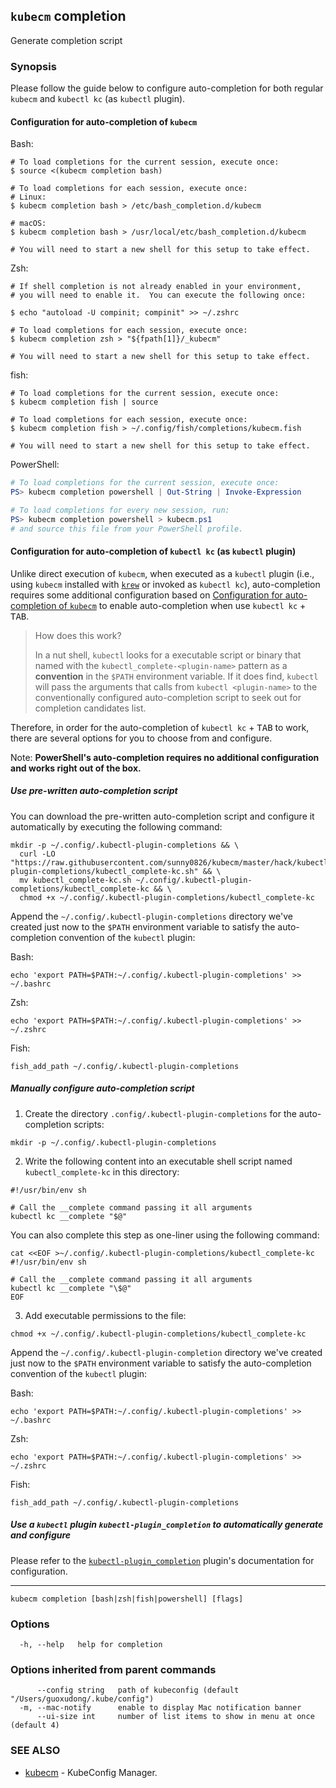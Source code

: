 ## `kubecm` completion

Generate completion script

### Synopsis

Please follow the guide below to configure auto-completion for both regular `kubecm` and `kubectl kc` (as `kubectl` plugin).

#### Configuration for auto-completion of `kubecm`

Bash:

```shell
# To load completions for the current session, execute once:
$ source <(kubecm completion bash)

# To load completions for each session, execute once:
# Linux:
$ kubecm completion bash > /etc/bash_completion.d/kubecm

# macOS:
$ kubecm completion bash > /usr/local/etc/bash_completion.d/kubecm

# You will need to start a new shell for this setup to take effect.
```

Zsh:

```shell
# If shell completion is not already enabled in your environment,
# you will need to enable it.  You can execute the following once:

$ echo "autoload -U compinit; compinit" >> ~/.zshrc

# To load completions for each session, execute once:
$ kubecm completion zsh > "${fpath[1]}/_kubecm"

# You will need to start a new shell for this setup to take effect.
```

fish:

```shell
# To load completions for the current session, execute once:
$ kubecm completion fish | source

# To load completions for each session, execute once:
$ kubecm completion fish > ~/.config/fish/completions/kubecm.fish

# You will need to start a new shell for this setup to take effect.
```

PowerShell:

```powershell
# To load completions for the current session, execute once:
PS> kubecm completion powershell | Out-String | Invoke-Expression

# To load completions for every new session, run:
PS> kubecm completion powershell > kubecm.ps1
# and source this file from your PowerShell profile.
```

#### Configuration for auto-completion of `kubectl kc` (as `kubectl` plugin)

Unlike direct execution of `kubecm`, when executed as a `kubectl` plugin (i.e., using `kubecm` installed with [`krew`](https://krew.sigs.k8s.io/) or invoked as `kubectl kc`), auto-completion requires some additional configuration based on [Configuration for auto-completion of `kubecm`](#configuration-for-auto-completion-of-kubecm) to enable auto-completion when use `kubectl kc` + <kbd>TAB</kbd>.

> How does this work?
>
> In a nut shell, `kubectl` looks for a executable script or binary that named with the `kubectl_complete-<plugin-name>` pattern as a **convention** in the `$PATH` environment variable. If it does find, `kubectl` will pass the arguments that calls from `kubectl <plugin-name>` to the conventionally configured auto-completion script to seek out for completion candidates list.

Therefore, in order for the auto-completion of `kubectl kc` + <kbd>TAB</kbd> to work, there are several options for you to choose from and configure.

Note: **PowerShell's auto-completion requires no additional configuration and works right out of the box.**

##### Use pre-written auto-completion script

You can download the pre-written auto-completion script and configure it automatically by executing the following command:

```shell
mkdir -p ~/.config/.kubectl-plugin-completions && \
  curl -LO "https://raw.githubusercontent.com/sunny0826/kubecm/master/hack/kubectl-plugin-completions/kubectl_complete-kc.sh" && \
  mv kubectl_complete-kc.sh ~/.config/.kubectl-plugin-completions/kubectl_complete-kc && \
  chmod +x ~/.config/.kubectl-plugin-completions/kubectl_complete-kc
```

Append the `~/.config/.kubectl-plugin-completions` directory we've created just now to the `$PATH` environment variable to satisfy the auto-completion convention of the `kubectl` plugin:

Bash:

```shell
echo 'export PATH=$PATH:~/.config/.kubectl-plugin-completions' >> ~/.bashrc
```

Zsh:

```shell
echo 'export PATH=$PATH:~/.config/.kubectl-plugin-completions' >> ~/.zshrc
```

Fish:

```shell
fish_add_path ~/.config/.kubectl-plugin-completions
```

##### Manually configure auto-completion script

1. Create the directory `.config/.kubectl-plugin-completions` for the auto-completion scripts:

```shell
mkdir -p ~/.config/.kubectl-plugin-completions
```

2. Write the following content into an executable shell script named `kubectl_complete-kc` in this directory:

```shell
#!/usr/bin/env sh

# Call the __complete command passing it all arguments
kubectl kc __complete "$@"
```

You can also complete this step as one-liner using the following command:

```shell
cat <<EOF >~/.config/.kubectl-plugin-completions/kubectl_complete-kc
#!/usr/bin/env sh

# Call the __complete command passing it all arguments
kubectl kc __complete "\$@"
EOF
```

3. Add executable permissions to the file:

```shell
chmod +x ~/.config/.kubectl-plugin-completions/kubectl_complete-kc
```

Append the `~/.config/.kubectl-plugin-completion` directory we've created just now to the `$PATH` environment variable to satisfy the auto-completion convention of the `kubectl` plugin:

Bash:

```shell
echo 'export PATH=$PATH:~/.config/.kubectl-plugin-completions' >> ~/.bashrc
```

Zsh:

```shell
echo 'export PATH=$PATH:~/.config/.kubectl-plugin-completions' >> ~/.zshrc
```

Fish:

```shell
fish_add_path ~/.config/.kubectl-plugin-completions
```

##### Use a `kubectl` plugin `kubectl-plugin_completion` to automatically generate and configure

Please refer to the [`kubectl-plugin_completion`](https://github.com/marckhouzam/kubectl-plugin_completion) plugin's documentation for configuration.

---


```shell
kubecm completion [bash|zsh|fish|powershell] [flags]
```

### Options

```
  -h, --help   help for completion
```

### Options inherited from parent commands

```
      --config string   path of kubeconfig (default "/Users/guoxudong/.kube/config")
  -m, --mac-notify      enable to display Mac notification banner
      --ui-size int     number of list items to show in menu at once (default 4)
```

### SEE ALSO

* [kubecm](kubecm.md)	 - KubeConfig Manager.

